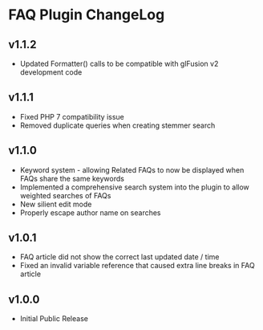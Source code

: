 # FAQ Plugin ChangeLog

## v1.1.2
  - Updated Formatter() calls to be compatible with glFusion v2 development code

## v1.1.1
  - Fixed PHP 7 compatibility issue
  - Removed duplicate queries when creating stemmer search

## v1.1.0
  - Keyword system - allowing Related FAQs to now be displayed when FAQs share the same keywords
  - Implemented a comprehensive search system into the plugin to allow weighted searches of FAQs
  - New silient edit mode
  - Properly escape author name on searches

## v1.0.1
 - FAQ article did not show the correct last updated date / time
 - Fixed an invalid variable reference that caused extra line breaks in FAQ article

## v1.0.0
 - Initial Public Release
